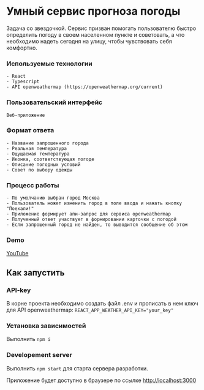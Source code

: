 # Умный сервис прогноза погоды

Задача со звездочкой. Сервис призван помогать пользователю быстро определить погоду в своем населенном пункте и советовать, а что необходимо надеть сегодня на улицу, чтобы чувствовать себя комфортно.

### Используемые технологии

    - React
    - Typescript
    - API openweathermap (https://openweathermap.org/current)

### Пользовательский интерфейс

    Веб-приложение

### Формат ответа

    - Название запрошенного города
    - Реальная температура
    - Ощущаемая температура
    - Иконка, соответствующая погоде
    - Описание погодных условий
    - Совет по выбору одежды

### Процесс работы

    - По умолчанию выбран город Москва
    - Пользователь может изменить город в поле ввода и нажать кнопку "Поехали!"
    - Приложение формирует апи-запрос для сервиса openweathermap
    - Полученный ответ участвует в формировании карточки с погодой
    - Если запрошенный город не найден, то выводится сообщение об этом
    
### Demo
[YouTube](https://youtu.be/NjtpBPC4ilk )

## Как запустить

### API-key
В корне проекта необходимо создать файл .env и прописать в нем ключ для API openweathermap:
    ```
        REACT_APP_WEATHER_API_KEY="your_key"
    ```
    
### Установка зависимостей
Выполнить `npm i`
    
### Developement server
Выполнить `npm start` для старта сервера разработки.

Приложение будет доступно в браузере по ссылке [http://localhost:3000](http://localhost:3000)
